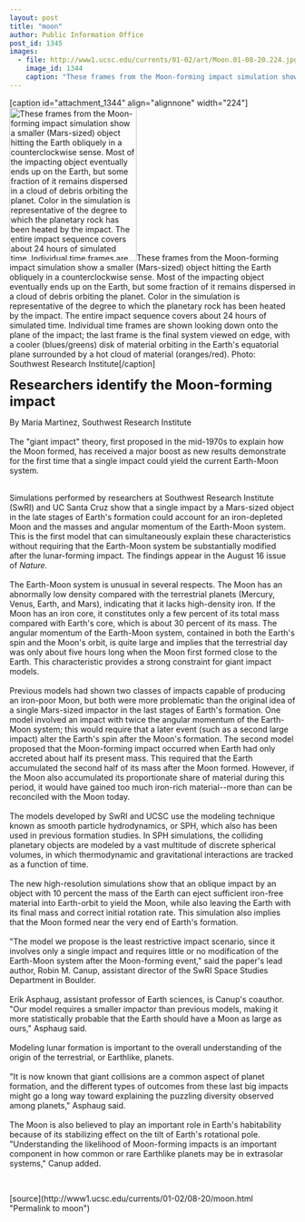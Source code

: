 ```yaml
---
layout: post
title: "moon"
author: Public Information Office
post_id: 1345
images:
  - file: http://www1.ucsc.edu/currents/01-02/art/Moon.01-08-20.224.jpg
    image_id: 1344
    caption: "These frames from the Moon-forming impact simulation show a smaller (Mars-sized) object hitting the Earth obliquely in a counterclockwise sense. Most of the impacting object eventually ends up on the Earth, but some fraction of it remains dispersed in a cloud of debris orbiting the planet. Color in the simulation is representative of the degree to which the planetary rock has been heated by the impact. The entire impact sequence covers about 24 hours of simulated time. Individual time frames are shown looking down onto the plane of the impact; the last frame is the final system viewed on edge, with a cooler (blues/greens) disk of material orbiting in the Earth's equatorial plane surrounded by a hot cloud of material (oranges/red). Photo: Southwest Research Institute"
---
```


[caption id="attachment_1344" align="alignnone" width="224"]<a href="http://localhost/mysite/wp-content/uploads/2001/08/Moon.01-08-20.224.jpg"><img class="size-full wp-image-1344" src="http://localhost/mysite/wp-content/uploads/2001/08/Moon.01-08-20.224.jpg" alt="These frames from the Moon-forming impact simulation show a smaller (Mars-sized) object hitting the Earth obliquely in a counterclockwise sense. Most of the impacting object eventually ends up on the Earth, but some fraction of it remains dispersed in a cloud of debris orbiting the planet. Color in the simulation is representative of the degree to which the planetary rock has been heated by the impact. The entire impact sequence covers about 24 hours of simulated time. Individual time frames are shown looking down onto the plane of the impact; the last frame is the final system viewed on edge, with a cooler (blues/greens) disk of material orbiting in the Earth's equatorial plane surrounded by a hot cloud of material (oranges/red). Photo: Southwest Research Institute" width="224" height="270" /></a>These frames from the Moon-forming impact simulation show a smaller (Mars-sized) object hitting the Earth obliquely in a counterclockwise sense. Most of the impacting object eventually ends up on the Earth, but some fraction of it remains dispersed in a cloud of debris orbiting the planet. Color in the simulation is representative of the degree to which the planetary rock has been heated by the impact. The entire impact sequence covers about 24 hours of simulated time. Individual time frames are shown looking down onto the plane of the impact; the last frame is the final system viewed on edge, with a cooler (blues/greens) disk of material orbiting in the Earth's equatorial plane surrounded by a hot cloud of material (oranges/red). Photo: Southwest Research Institute[/caption]
<p>
  <font size="5"><b>Researchers identify the Moon-forming impact</b></font>
</p>
<p>
  By Maria Martinez, Southwest Research Institute<br>
  <br>
  The "giant impact" theory, first proposed in the mid-1970s to explain how the Moon formed, has received a major boost as new results demonstrate for the first time that a single impact could yield the current Earth-Moon system.<br>
  <br>
</p>Simulations performed by researchers at Southwest Research Institute (SwRI) and UC Santa Cruz show that a single impact by a Mars-sized object in the late stages of Earth's formation could account for an iron-depleted Moon and the masses and angular momentum of the Earth-Moon system. This is the first model that can simultaneously explain these characteristics without requiring that the Earth-Moon system be substantially modified after the lunar-forming impact. The findings appear in the August 16 issue of <i>Nature.<br>
<br></i>The Earth-Moon system is unusual in several respects. The Moon has an abnormally low density compared with the terrestrial planets (Mercury, Venus, Earth, and Mars), indicating that it lacks high-density iron. If the Moon has an iron core, it constitutes only a few percent of its total mass compared with Earth's core, which is about 30 percent of its mass. The angular momentum of the Earth-Moon system, contained in both the Earth's spin and the Moon's orbit, is quite large and implies that the terrestrial day was only about five hours long when the Moon first formed close to the Earth. This characteristic provides a strong constraint for giant impact models.<br>
<br>
Previous models had shown two classes of impacts capable of producing an iron-poor Moon, but both were more problematic than the original idea of a single Mars-sized impactor in the last stages of Earth's formation. One model involved an impact with twice the angular momentum of the Earth-Moon system; this would require that a later event (such as a second large impact) alter the Earth's spin after the Moon's formation. The second model proposed that the Moon-forming impact occurred when Earth had only accreted about half its present mass. This required that the Earth accumulated the second half of its mass after the Moon formed. However, if the Moon also accumulated its proportionate share of material during this period, it would have gained too much iron-rich material--more than can be reconciled with the Moon today.<br>
<br>
The models developed by SwRI and UCSC use the modeling technique known as smooth particle hydrodynamics, or SPH, which also has been used in previous formation studies. In SPH simulations, the colliding planetary objects are modeled by a vast multitude of discrete spherical volumes, in which thermodynamic and gravitational interactions are tracked as a function of time.<br>
<br>
The new high-resolution simulations show that an oblique impact by an object with 10 percent the mass of the Earth can eject sufficient iron-free material into Earth-orbit to yield the Moon, while also leaving the Earth with its final mass and correct initial rotation rate. This simulation also implies that the Moon formed near the very end of Earth's formation.<br>
<br>
"The model we propose is the least restrictive impact scenario, since it involves only a single impact and requires little or no modification of the Earth-Moon system after the Moon-forming event," said the paper's lead author, Robin M. Canup, assistant director of the SwRI Space Studies Department in Boulder.<br>
<br>
Erik Asphaug, assistant professor of Earth sciences, is Canup's coauthor. "Our model requires a smaller impactor than previous models, making it more statistically probable that the Earth should have a Moon as large as ours," Asphaug said.<br>
<br>
Modeling lunar formation is important to the overall understanding of the origin of the terrestrial, or Earthlike, planets.<br>
<br>
"It is now known that giant collisions are a common aspect of planet formation, and the different types of outcomes from these last big impacts might go a long way toward explaining the puzzling diversity observed among planets," Asphaug said.<br>
<br>
The Moon is also believed to play an important role in Earth's habitability because of its stabilizing effect on the tilt of Earth's rotational pole. "Understanding the likelihood of Moon-forming impacts is an important component in how common or rare Earthlike planets may be in extrasolar systems," Canup added.
<p>
  <br>

</p>
[source](http://www1.ucsc.edu/currents/01-02/08-20/moon.html "Permalink to moon")
